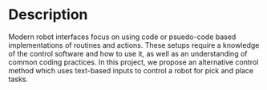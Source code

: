 # Description
Modern robot interfaces focus on using code or psuedo-code based implementations of routines and actions. These setups require a knowledge of the control software and how to use it, as well as an understanding of common coding practices. In this project, we propose an alternative control method which uses text-based inputs to control a robot for pick and place tasks.

